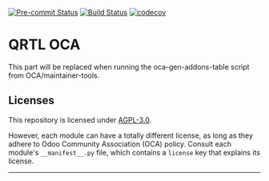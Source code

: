 
<!-- /!\ Non OCA Context : Set here the badge of your runbot / runboat instance. -->
[![Pre-commit Status](https://github.com/qrtl/qrtl-oca/actions/workflows/pre-commit.yml/badge.svg?branch=16.0)](https://github.com/qrtl/qrtl-oca/actions/workflows/pre-commit.yml?query=branch%3A16.0)
[![Build Status](https://github.com/qrtl/qrtl-oca/actions/workflows/test.yml/badge.svg?branch=16.0)](https://github.com/qrtl/qrtl-oca/actions/workflows/test.yml?query=branch%3A16.0)
[![codecov](https://codecov.io/gh/qrtl/qrtl-oca/branch/16.0/graph/badge.svg)](https://codecov.io/gh/qrtl/qrtl-oca)
<!-- /!\ Non OCA Context : Set here the badge of your translation instance. -->

<!-- /!\ do not modify above this line -->

# QRTL OCA



<!-- /!\ do not modify below this line -->

<!-- prettier-ignore-start -->

[//]: # (addons)

This part will be replaced when running the oca-gen-addons-table script from OCA/maintainer-tools.

[//]: # (end addons)

<!-- prettier-ignore-end -->

## Licenses

This repository is licensed under [AGPL-3.0](LICENSE).

However, each module can have a totally different license, as long as they adhere to Odoo Community Association (OCA)
policy. Consult each module's `__manifest__.py` file, which contains a `license` key
that explains its license.

----
<!-- /!\ Non OCA Context : Set here the full description of your organization. -->
